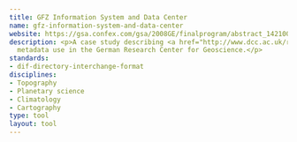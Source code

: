 ```yaml
---
title: GFZ Information System and Data Center
name: gfz-information-system-and-data-center
website: https://gsa.confex.com/gsa/2008GE/finalprogram/abstract_142100.htm
description: <p>A case study describing <a href="http://www.dcc.ac.uk/resources/metadata-standards/dif-directory-interchange-format">DIF</a>
  metadata use in the German Research Center for Geoscience.</p>
standards:
- dif-directory-interchange-format
disciplines:
- Topography
- Planetary science
- Climatology
- Cartography
type: tool
layout: tool
---
```


